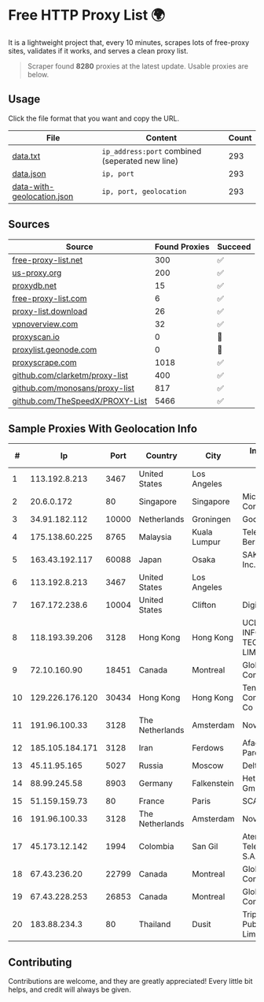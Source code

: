 
# Free HTTP Proxy List 🌍

It is a lightweight project that, every 10 minutes, scrapes lots of free-proxy sites, validates if it works, and serves a clean proxy list.


> Scraper found **8280** proxies at the latest update. Usable proxies are below.

## Usage

Click the file format that you want and copy the URL.


|File|Content|Count|
|----|-------|-----|
|[data.txt](https://raw.githubusercontent.com/themiralay/Proxy-List-World/master/data.txt)|`ip_address:port` combined (seperated new line)|293|
|[data.json](https://raw.githubusercontent.com/themiralay/Proxy-List-World/master/data.json)|`ip, port`|293|
|[data-with-geolocation.json](https://raw.githubusercontent.com/themiralay/Proxy-List-World/master/data-with-geolocation.json)|`ip, port, geolocation`|293|

## Sources

|Source|Found Proxies|Succeed|
|------|-------------|-------|
|[free-proxy-list.net](https://free-proxy-list.net)|300|✅|
|[us-proxy.org](https://www.us-proxy.org)|200|✅|
|[proxydb.net](http://proxydb.net)|15|✅|
|[free-proxy-list.com](https://free-proxy-list.com/?page=&port=&type%5B%5D=http&type%5B%5D=https&up_time=0&search=Search)|6|✅|
|[proxy-list.download](https://www.proxy-list.download/HTTP)|26|✅|
|[vpnoverview.com](https://vpnoverview.com/privacy/anonymous-browsing/free-proxy-servers)|32|✅|
|[proxyscan.io](https://www.proxyscan.io)|0|🚫|
|[proxylist.geonode.com](https://proxylist.geonode.com/api/proxy-list?limit=300&page=1&sort_by=lastChecked&sort_type=desc&protocols=http,https)|0|🚫|
|[proxyscrape.com](https://api.proxyscrape.com/v2/?request=displayproxies&protocol=http&timeout=10000&country=all&ssl=all&anonymity=all)|1018|✅|
|[github.com/clarketm/proxy-list](https://raw.githubusercontent.com/clarketm/proxy-list/master/proxy-list-raw.txt)|400|✅|
|[github.com/monosans/proxy-list](https://raw.githubusercontent.com/monosans/proxy-list/main/proxies/http.txt)|817|✅|
|[github.com/TheSpeedX/PROXY-List](https://raw.githubusercontent.com/TheSpeedX/PROXY-List/master/http.txt)|5466|✅|


## Sample Proxies With Geolocation Info

|#|Ip|Port|Country|City|Internet Service Provider|
|-|--|----|-------|----|-------------------------|
|1|113.192.8.213|3467|United States|Los Angeles||
|2|20.6.0.172|80|Singapore|Singapore|Microsoft Corporation|
|3|34.91.182.112|10000|Netherlands|Groningen|Google LLC|
|4|175.138.60.225|8765|Malaysia|Kuala Lumpur|Telekom Malaysia Berhad|
|5|163.43.192.117|60088|Japan|Osaka|SAKURA Internet Inc.|
|6|113.192.8.213|3467|United States|Los Angeles||
|7|167.172.238.6|10004|United States|Clifton|DigitalOcean, LLC|
|8|118.193.39.206|3128|Hong Kong|Hong Kong|UCLOUD INFORMATION TECHNOLOGY (HK) LIMITED|
|9|72.10.160.90|18451|Canada|Montreal|GloboTech Communications|
|10|129.226.176.120|30434|Hong Kong|Hong Kong|Tencent Cloud Computing (Beijing) Co|
|11|191.96.100.33|3128|The Netherlands|Amsterdam|NovoServe B.V.|
|12|185.105.184.171|3128|Iran|Ferdows|Afagh Andish Dadeh Pardis Co. Ltd|
|13|45.11.95.165|5027|Russia|Moscow|Delta Ltd|
|14|88.99.245.58|8903|Germany|Falkenstein|Hetzner Online GmbH|
|15|51.159.159.73|80|France|Paris|SCALEWAY|
|16|191.96.100.33|3128|The Netherlands|Amsterdam|NovoServe B.V.|
|17|45.173.12.142|1994|Colombia|San Gil|Atenea Telecomunicaciones S.A.S|
|18|67.43.236.20|22799|Canada|Montreal|GloboTech Communications|
|19|67.43.228.253|26853|Canada|Montreal|GloboTech Communications|
|20|183.88.234.3|80|Thailand|Dusit|Triple T Broadband Public Company Limited|



## Contributing

Contributions are welcome, and they are greatly appreciated! Every
little bit helps, and credit will always be given.

